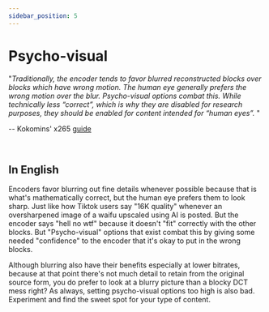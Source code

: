 ```yaml
---
sidebar_position: 5
---
```


# Psycho-visual

"*Traditionally, the encoder tends to favor blurred reconstructed blocks over blocks which have wrong motion. The human eye generally prefers the wrong motion over the blur. Psycho-visual options combat this. While technically less “correct”, which is why they are disabled for research purposes, they should be enabled for content intended for “human eyes”.* "

-- Kokomins' x265 [guide](https://kokomins.wordpress.com/2019/10/10/anime-encoding-guide-for-x265-and-why-to-never-use-flac)

&nbsp;&nbsp;
## In English

Encoders favor blurring out fine details whenever possible because that is what's mathematically correct, but the human eye prefers them to look sharp. Just like how Tiktok users say "16K quality" whenever an oversharpened image of a waifu upscaled using AI is posted. But the encoder says "hell no wtf" because it doesn't "fit" correctly with the other blocks. But "Psycho-visual" options that exist combat this by giving some needed "confidence" to the encoder that it's okay to put in the wrong blocks.

Although blurring also have their benefits especially at lower bitrates, because at that point there's not much detail to retain from the original source form, you do prefer to look at a blurry picture than a blocky DCT mess right? As always, setting psycho-visual options too high is also bad. Experiment and find the sweet spot for your type of content.
